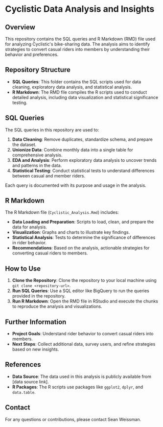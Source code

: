 # Cyclistic Data Analysis and Insights

## Overview
This repository contains the SQL queries and R Markdown (RMD) file used for analyzing Cyclistic's bike-sharing data. The analysis aims to identify strategies to convert casual riders into members by understanding their behavior and preferences.

## Repository Structure
- **SQL Queries**: This folder contains the SQL scripts used for data cleaning, exploratory data analysis, and statistical analysis.
- **R Markdown**: The RMD file compiles the R scripts used to conduct detailed analysis, including data visualization and statistical significance testing.

## SQL Queries
The SQL queries in this repository are used to:
1. **Data Cleaning**: Remove duplicates, standardize schema, and prepare the dataset.
2. **Unionize Data**: Combine monthly data into a single table for comprehensive analysis.
3. **EDA and Analysis**: Perform exploratory data analysis to uncover trends and patterns in the data.
4. **Statistical Testing**: Conduct statistical tests to understand differences between casual and member riders.

Each query is documented with its purpose and usage in the analysis. 

## R Markdown
The R Markdown file (`Cyclistic_Analysis.Rmd`) includes:
- **Data Loading and Preparation**: Scripts to load, clean, and prepare the data for analysis.
- **Visualization**: Graphs and charts to illustrate key findings.
- **Statistical Analysis**: Tests to determine the significance of differences in rider behavior.
- **Recommendations**: Based on the analysis, actionable strategies for converting casual riders to members.

## How to Use
1. **Clone the Repository**: Clone the repository to your local machine using `git clone <repository-url>`.
2. **Run SQL Queries**: Use a SQL editor like BigQuery to run the queries provided in the repository.
3. **Run R Markdown**: Open the RMD file in RStudio and execute the chunks to reproduce the analysis and visualizations.

## Further Information
- **Project Goals**: Understand rider behavior to convert casual riders into members.
- **Next Steps**: Collect additional data, survey users, and refine strategies based on new insights.

## References
- **Data Source**: The data used in this analysis is publicly available from [data source link].
- **R Packages**: The R scripts use packages like `ggplot2`, `dplyr`, and `data.table`.

## Contact
For any questions or contributions, please contact Sean Weissman.
